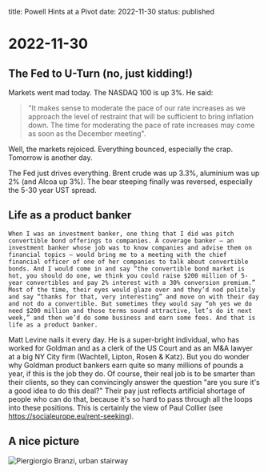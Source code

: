 title: Powell Hints at a Pivot
date: 2022-11-30
status: published

# 2022-11-30
## The Fed to U-Turn (no, just kidding!)
Markets went mad today. The NASDAQ 100 is up 3%. He said:
> "It makes sense to moderate the pace of our rate increases as we approach the level of restraint that will be sufficient to bring inflation down. The time for moderating the pace of rate increases may come as soon as the December meeting". 

Well, the markets rejoiced. 
Everything bounced, especially the crap.
Tomorrow is another day.

The Fed just drives everything. Brent crude was up 3.3%, aluminium was up 2% (and Alcoa up 3%). The bear steeping finally was reversed, especially the 5-30 year UST spread.

## Life as a product banker
```
When I was an investment banker, one thing that I did was pitch convertible bond offerings to companies. A coverage banker — an investment banker whose job was to know companies and advise them on financial topics — would bring me to a meeting with the chief financial officer of one of her companies to talk about convertible bonds. And I would come in and say “the convertible bond market is hot, you should do one, we think you could raise $200 million of 5-year convertibles and pay 2% interest with a 30% conversion premium.” Most of the time, their eyes would glaze over and they’d nod politely and say “thanks for that, very interesting” and move on with their day and not do a convertible. But sometimes they would say “oh yes we do need $200 million and those terms sound attractive, let’s do it next week,” and then we’d do some business and earn some fees. And that is life as a product banker.
```
Matt Levine nails it every day. He is a super-bright individual, who has worked for Goldman and as a clerk of the US Court and as an M&A lawyer at a big NY City firm (Wachtell, Lipton, Rosen & Katz). But you do wonder why Goldman product bankers earn quite so many millions of pounds a year, if this is the job they do.
Of course, their real job is to be smarter than their clients, so they can convincingly answer the question "are you sure it's a good idea to do this deal?" 
Their pay just reflects artificial shortage of people who can do that, because it's so hard to pass through all the loops into these positions. This is certainly the view of Paul Collier (see https://socialeurope.eu/rent-seeking).

## A nice picture
![Piergiorgio Branzi, urban stairway](https://pbs.twimg.com/media/Fi1RTV4XEAAwxQS?format=jpg&name=large)
	



